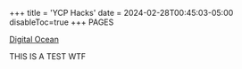 +++
title = 'YCP Hacks'
date = 2024-02-28T00:45:03-05:00
disableToc=true
+++
PAGES 

[Digital Ocean](/post)

THIS IS A TEST
WTF


